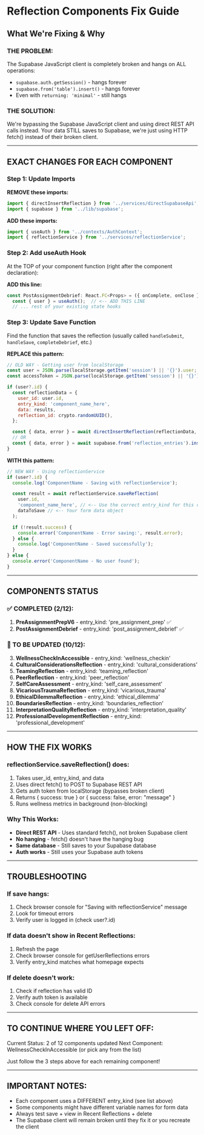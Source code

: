 # Reflection Components Fix Guide

## What We're Fixing & Why

### THE PROBLEM:

The Supabase JavaScript client is completely broken and hangs on ALL operations:

- `supabase.auth.getSession()` - hangs forever
- `supabase.from('table').insert()` - hangs forever
- Even with `returning: 'minimal'` - still hangs

### THE SOLUTION:

We're bypassing the Supabase JavaScript client and using direct REST API calls instead.
Your data STILL saves to Supabase, we're just using HTTP fetch() instead of their broken client.

---

## EXACT CHANGES FOR EACH COMPONENT

### Step 1: Update Imports

**REMOVE these imports:**

```javascript
import { directInsertReflection } from '../services/directSupabaseApi';
import { supabase } from '../lib/supabase';
```

**ADD these imports:**

```javascript
import { useAuth } from '../contexts/AuthContext';
import { reflectionService } from '../services/reflectionService';
```

### Step 2: Add useAuth Hook

At the TOP of your component function (right after the component declaration):

**ADD this line:**

```javascript
const PostAssignmentDebrief: React.FC<Props> = ({ onComplete, onClose }) => {
  const { user } = useAuth();  // <-- ADD THIS LINE
  // ... rest of your existing state hooks
```

### Step 3: Update Save Function

Find the function that saves the reflection (usually called `handleSubmit`, `handleSave`, `completeDebrief`, etc.)

**REPLACE this pattern:**

```javascript
// OLD WAY - Getting user from localStorage
const user = JSON.parse(localStorage.getItem('session') || '{}').user;
const accessToken = JSON.parse(localStorage.getItem('session') || '{}').access_token;

if (user?.id) {
  const reflectionData = {
    user_id: user.id,
    entry_kind: 'component_name_here',
    data: results,
    reflection_id: crypto.randomUUID(),
  };

  const { data, error } = await directInsertReflection(reflectionData, accessToken);
  // OR
  const { data, error } = await supabase.from('reflection_entries').insert(reflectionData);
}
```

**WITH this pattern:**

```javascript
// NEW WAY - Using reflectionService
if (user?.id) {
  console.log('ComponentName - Saving with reflectionService');

  const result = await reflectionService.saveReflection(
    user.id,
    'component_name_here', // <-- Use the correct entry_kind for this component
    dataToSave // <-- Your form data object
  );

  if (!result.success) {
    console.error('ComponentName - Error saving:', result.error);
  } else {
    console.log('ComponentName - Saved successfully');
  }
} else {
  console.error('ComponentName - No user found');
}
```

---

## COMPONENTS STATUS

### ✅ COMPLETED (2/12):

1. **PreAssignmentPrepV6** - entry_kind: 'pre_assignment_prep' ✅
2. **PostAssignmentDebrief** - entry_kind: 'post_assignment_debrief' ✅

### 🔄 TO BE UPDATED (10/12):

3. **WellnessCheckInAccessible** - entry_kind: 'wellness_checkin'
4. **CulturalConsiderationsReflection** - entry_kind: 'cultural_considerations'
5. **TeamingReflection** - entry_kind: 'teaming_reflection'
6. **PeerReflection** - entry_kind: 'peer_reflection'
7. **SelfCareAssessment** - entry_kind: 'self_care_assessment'
8. **VicariousTraumaReflection** - entry_kind: 'vicarious_trauma'
9. **EthicalDilemmaReflection** - entry_kind: 'ethical_dilemma'
10. **BoundariesReflection** - entry_kind: 'boundaries_reflection'
11. **InterpretationQualityReflection** - entry_kind: 'interpretation_quality'
12. **ProfessionalDevelopmentReflection** - entry_kind: 'professional_development'

---

## HOW THE FIX WORKS

### reflectionService.saveReflection() does:

1. Takes user_id, entry_kind, and data
2. Uses direct fetch() to POST to Supabase REST API
3. Gets auth token from localStorage (bypasses broken client)
4. Returns { success: true } or { success: false, error: "message" }
5. Runs wellness metrics in background (non-blocking)

### Why This Works:

- **Direct REST API** - Uses standard fetch(), not broken Supabase client
- **No hanging** - fetch() doesn't have the hanging bug
- **Same database** - Still saves to your Supabase database
- **Auth works** - Still uses your Supabase auth tokens

---

## TROUBLESHOOTING

### If save hangs:

1. Check browser console for "Saving with reflectionService" message
2. Look for timeout errors
3. Verify user is logged in (check user?.id)

### If data doesn't show in Recent Reflections:

1. Refresh the page
2. Check browser console for getUserReflections errors
3. Verify entry_kind matches what homepage expects

### If delete doesn't work:

1. Check if reflection has valid ID
2. Verify auth token is available
3. Check console for delete API errors

---

## TO CONTINUE WHERE YOU LEFT OFF:

Current Status: 2 of 12 components updated
Next Component: WellnessCheckInAccessible (or pick any from the list)

Just follow the 3 steps above for each remaining component!

---

## IMPORTANT NOTES:

- Each component uses a DIFFERENT entry_kind (see list above)
- Some components might have different variable names for form data
- Always test save + view in Recent Reflections + delete
- The Supabase client will remain broken until they fix it or you recreate the client
